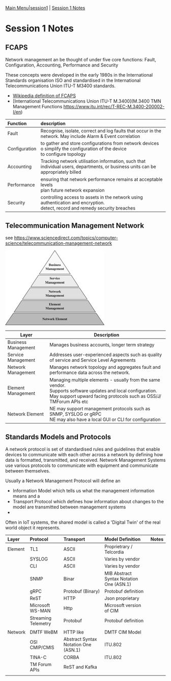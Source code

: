 [Main Menu](../../../sessions/README.md)|[session1](../../session1/) | [Session 1 Notes](../docs/sessionNotes.md)

# Session 1 Notes

## FCAPS

Network management an be thought of under five core functions: Fault, Configuration, Accounting, Performance and Security 

These concepts were developed in the early 1980s in the International Standards organisation ISO and standardised in the International Telecommunications Union ITU-T M3400 standards.

* [Wikipedia definition of FCAPS](https://en.wikipedia.org/wiki/FCAPS)
* [International Telecommunications Union ITU-T M.3400](M.3400 TMN Management Functions https://www.itu.int/rec/T-REC-M.3400-200002-I/en)

|Function     |  description    |
|:------------|:-------- |
| Fault       | Recognise, isolate, correct and log faults that occur in the network. May include Alarm & Event correlation            |
| Configuration      | to gather and store configurations from network devices<br>o simplify the configuration of the device<br>to configure topology           |
| Accounting      | Tracking network utilisation information, such that individual users, departments, or business units can be appropriately billed          |
| Performance        | ensuring that network performance remains at acceptable levels<br>plan future network expansion           |
| Security        | controlling access to assets in the network using authentication and encryption.<br>detect, record and remedy security breaches           |


## Telecommunication Management Network

see https://www.sciencedirect.com/topics/computer-science/telecommunication-management-network

![alt text](../docs/images/ManagementLayers.jpg "Figure ManagementLayers.jpg")

| Layer                   | Description   |
|--------------------|--- |
|Business Management | Manages business accounts, longer term strategy|
|Service Management | Addresses user-experienced aspects such as quality of service and Service Level Agreements|
|Network Management | Manages network topology and aggregates fault and performance data across the network.|
|Element Management |Managing multiple elements - usually from the same vendor.<BR>Supports software updates and local configuration.<BR>May support upward facing protocols such as OSS/J/ TMForum APIs etc  |
| Network Element | NE may support management protocols such as SNMP, SYSLOG or gRPC<BR>NE may also have a local GUI or CLI for configuration|

## Standards Models and Protocols

A network protocol is  set of standardised rules and guidelines that enable devices to communicate with each other across a network by defining how data is formatted, transmitted, and received. Network Management Systems use various protocols to communicate with equipment and communicate between themselves.

Usually a Network Management Protocol will define an 
* Information Model which tells us what the management information means and a 
* Transport Protocol which defines how information about changes to the model are transmitted between management systems
* 
Often in IoT systems, the shared model is called a 'Digital Twin' of the real world object it represents.

| Layer      | Protocol      | Transport                  | Model Definition              | Notes |
|:-----------|:--------------|:---------------------------|:------------------------------|:------|
| Element    | TL1           | ASCII                      | Proprietrary / Telcordia      |       |
|            | SYSLOG        | ASCII                      | Varies by vendor              |       |
|            | CLI           | ASCII                      | Varies by vendor              |       |
|            | SNMP          | Binar                      | MIB Abstract Syntax Notation One (ASN.1)   |       |
|            | gRPC          | Protobuf (Binary)          | Protobuf definition           |       |
|            | ReST          | HTTP                       | Json proprietary              |       |
|            | Microsoft WS-MAN | Http                    | Microsoft version of CIM      |       |
|            | Streaming Telemetry | Protobuf             | Protobuf definition           |       |
|            |               |                            |                               |       |
| Network    | DMTF WeBM     |  HTTP like                 |  DMTF CIM Model               |       |
|            | OSI CMIP/CMIS  | Abstract Syntax Notation One (ASN.1) | ITU.802            |       |
|            | TINA-C        | CORBA                           |  ITU.802                 |       |
|            | TM Forum APIs   | ReST and Kafka           |                               |       |
|            |               |                            |                               |       |
